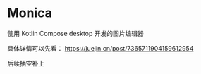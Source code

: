 # Monica
使用 Kotlin Compose desktop 开发的图片编辑器

具体详情可以先看：
https://juejin.cn/post/7365711904159612954

后续抽空补上